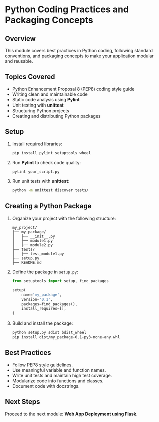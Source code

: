 # Python Coding Practices and Packaging Concepts

## Overview
This module covers best practices in Python coding, following standard conventions, and packaging concepts to make your application modular and reusable.

## Topics Covered
- Python Enhancement Proposal 8 (PEP8) coding style guide
- Writing clean and maintainable code
- Static code analysis using **Pylint**
- Unit testing with **unittest**
- Structuring Python projects
- Creating and distributing Python packages

## Setup
1. Install required libraries:
   ```sh
   pip install pylint setuptools wheel
   ```
2. Run **Pylint** to check code quality:
   ```sh
   pylint your_script.py
   ```
3. Run unit tests with **unittest**:
   ```sh
   python -m unittest discover tests/
   ```

## Creating a Python Package
1. Organize your project with the following structure:
   ```
   my_project/
   ├── my_package/
   │   ├── __init__.py
   │   ├── module1.py
   │   ├── module2.py
   ├── tests/
   │   ├── test_module1.py
   ├── setup.py
   ├── README.md
   ```
2. Define the package in `setup.py`:
   ```python
   from setuptools import setup, find_packages

   setup(
       name='my_package',
       version='0.1',
       packages=find_packages(),
       install_requires=[],
   )
   ```
3. Build and install the package:
   ```sh
   python setup.py sdist bdist_wheel
   pip install dist/my_package-0.1-py3-none-any.whl
   ```

## Best Practices
- Follow PEP8 style guidelines.
- Use meaningful variable and function names.
- Write unit tests and maintain high test coverage.
- Modularize code into functions and classes.
- Document code with docstrings.

## Next Steps
Proceed to the next module: **Web App Deployment using Flask**.

